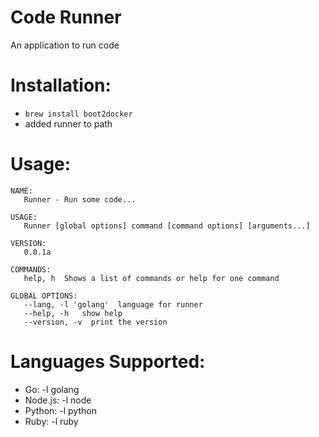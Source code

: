 Code Runner
===========

An application to run code

Installation:
=============
- `brew install boot2docker`
- added runner to path

Usage:
=====
    NAME:
       Runner - Run some code...

    USAGE:
       Runner [global options] command [command options] [arguments...]

    VERSION:
       0.0.1a

    COMMANDS:
       help, h  Shows a list of commands or help for one command
       
    GLOBAL OPTIONS:
       --lang, -l 'golang'  language for runner
       --help, -h   show help
       --version, -v  print the version

Languages Supported:
====================

- Go: -l golang
- Node.js: -l node
- Python: -l python
- Ruby: -l ruby